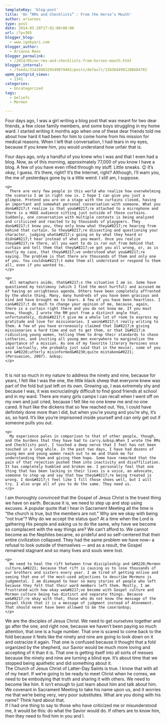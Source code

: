 ```yaml
---
templateKey: 'blog-post'
title: 'On “RMs and Checklists” : From the Horse’s Mouth'
author: ariwrees
type: post
date: 2014-05-20T17:01:00+00:00
url: /?p=365
blogger_blog:
  - www.igobyari.com
blogger_author:
  - Arianna Rees
blogger_permalink:
  - /2014/05/on-rms-and-checklists-from-horses-mouth.html
blogger_internal:
  - /feeds/3142898329549879465/posts/default/1583644981288684782
wpmm_postgrid_views:
  - 1341
categories:
  - Uncategorized
tags:
  - beliefs
  - Mormon

---
```

<div dir="ltr" style="text-align: left;">
  Four days ago, I was a girl writing a blog post that was meant for two dear friends, a few close family members, and some boys struggling in my home ward. I started writing it months ago when one of these dear friends told me about how hard it had been for him to come home from his mission for medical reasons. When I left that conversation, I had tears in my eyes, because if you knew him, you would understand how unfair that is.</p> 
  
  <div>
  </div>
  
  <div>
    Four days ago, only a handful of you knew who I was and that I even had a blog. Now, as of this morning, approximately 77,000 of you know I have a blog. A few of you have even rifled through my stuff. Little sneaks. 😉 It&#8217;s okay, I guess. It&#8217;s there, right?&nbsp;It&#8217;s the Internet, right? Although, I&#8217;ll warn you, the me of yesterdays gone by is a little weird. I still am, I suppose.</p> 
    
    <p>
      There are very few people in this world who realize how overwhelming the scenario I am in right now is. I hope I can give you just a glimpse. Pretend you are on a stage with the curtains closed, having an important and somewhat personal conversation with someone. What you don&#8217;t realize is that you&#8217;re attached to a microphone and there is a HUGE audience sitting just outside of those curtains. Suddenly, one conversation with multiple contexts is being analyzed and criticized and reacted to by thousands of playgoers. They don&#8217;t know you, they only know what they&#8217;re hearing from behind that curtain. So they&#8217;re dissecting and questioning your character, judging what&#8217;s going on by what they heard or didn&#8217;t hear instead of what you meant. Once you realize they&#8217;re there, all you want to do is run out from behind that curtain and tell them that they&#8217;ve got you all wrong, or, as is mostly my case, that they&#8217;ve understood what you&#8217;re saying. The problem is that there are thousands of them and only one of you. You couldn&#8217;t make them all understand or respond to them all, even if you wanted to.
    </p>
    
    <p>
      All metaphors aside, that&#8217;s the situation I am in. Some have questioned my testimony (which I find the most hurtful) and accused me of having an unrighteous agenda. Others have been completely affronted by the whole thing. Many, many hundreds of you have been gracious and kind and have brought me to tears. A few of you have been heartless. I can&#8217;t do much to change your opinion of me, because, again, there is a curtain right there and you do not know me. If you must know, though, I wrote the RM post from a distinct angle that, unfortunately, didn&#8217;t give me a whole lot of room to express my gratitude and love for missionaries. I wasn&#8217;t really writing to them. A few of you have erroneously claimed that I&#8217;m giving missionaries a hard time and out to get them, or that I&#8217;m ridiculing young women, telling them to drop their standards to chase Lotharios, and inviting all young men everywhere to marginalize the importance of a mission. As one of my favorite literary heroines once said (actually, she probably just said that in the movie), some of you are &#8220;utterly misinformed&#8230;quite mistaken&#8221; (Persuasion, 2007). &nbsp;
    </p>
  </div>
  
  <div>
    <a name='more'></a><br />It is not so much in my nature to address the ninety and nine, because for years, I felt like I was the one, the little black sheep that everyone knew was part of the fold but just left on its own. Growing up, I was extremely shy and because I was, it was excruciatingly difficult to find good friends at school and in my ward. There are many girls camps I can recall when I went off on my own and just cried, because I felt like no one knew me and no one cared. It hurt like the dickens that so few reached out. Yes, I could have definitely done more than I did, but when you&#8217;re young and you&#8217;re shy, it&#8217;s so, so hard. It&#8217;s like you&#8217;re imprisoned inside yourself and can only get out if someone pulls you out. </p> 
    
    <p>
      My experience pales in comparison to that of other people, though, and the burdens that they have had to carry.&nbsp;When I wrote the RMs and Checklists post, I touched a deep nerve that I feel has not been touched in a long while. In the past two days, I have had dozens of young men and young women reach out to me and thank me for understanding them and giving them hope. Some have remarked that the pain of that rejection pushed them into inactivity and disaffiliation. It has completely humbled and broken me. I personally feel that one thing that has been lacking in their lives is a voice, an advocate, someone to step up and say that how they&#8217;re being treated is wrong. I don&#8217;t feel like I fill those shoes well, but I will try. I also urge all of you to do the same. They need us.
    </p>
  </div>
  
  <div>
    I am thoroughly convinced that the Gospel of Jesus Christ is the truest thing we have on earth. Because it is, we need to step up and stop using excuses.&nbsp;A popular quote that I hear in Sacrament Meeting all the time is &#8220;the church is true, but the members are not.&#8221; Why are we okay with being &#8220;not true&#8221;? Why do we accept the status quo? At a time when the Lord is gathering His people and asking us to do the same, why have we become so complacent with the way things are? We can&#8217;t afford to. We cannot become as the Nephites became, so prideful and so self-centered that their entire civilization collapsed. They had the same problem we have now&#8211; a refusal to look outside of themselves &#8212; and as a result, the Gospel remained stagnant and so many lives and souls were lost.</p> 
    
    <p>
      We need to heal the rift between true discipleship and &#8220;Mormon culture,&#8221; because that rift is causing us to lose thousands of our brothers and sisters every year. I am tired of getting online and seeing that one of the most-used adjectives to describe Mormons is judgmental. I am dismayed to hear so many stories of people who left because they felt that their ward members left them. Mostly, I am frustrated with how okay we&#8217;ve become with Gospel culture and Mormon culture being two distinct and separate things. Because we&#8217;re okay with that, those who do not know the message of the Gospel think that it is a message of judgment instead of Atonement. That should never have been allowed to be the case!&nbsp;
    </p>
  </div>
  
  <div>
    We are the disciples of Jesus Christ. We need to get ourselves together and go after the one, and right now, because we haven&#8217;t been paying so much attention, that one is a huge number. That one is scared to come back to the fold because it feels like the ninety and nine are going to look down on it and ostracize it again. That one is confused because it thought that a fold organized by the shepherd, our Savior would be much more loving and accepting of it than it is. That one is getting itself into all sorts of messes because the ninety and nine are turning a blind eye. It&#8217;s about time that we stopped being apathetic and did something about it.
  </div>
  
  <div>
    The Church of Jesus Christ of Latter-Day Saints is true. I know that with all of my heart. If we&#8217;re going to be ready to meet Christ when he comes, we need to be embodying that truth and sharing it with others. We need to become like him. It isn&#8217;t enough to just learn about him and talk about him. We covenant in Sacrament Meeting to take his name upon us, and it worries me that we&#8217;re being very, very poor substitutes. What are <i>you</i> doing with his name? Think hard about that.&nbsp;
  </div>
  
  <div>
  </div>
  
  <div>
    If I had one thing to say to those who have criticized me or misunderstood me, it would be this: do what the Savior would do. If others are to know him, then they need to find him in you and I.
  </div>
</div>